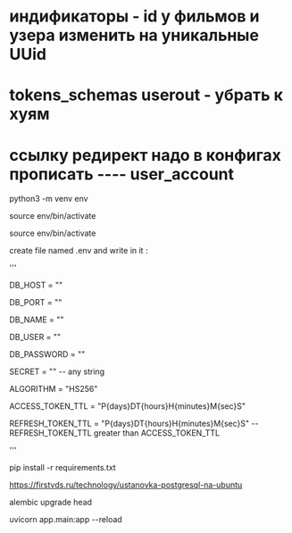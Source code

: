  # индификаторы - id у фильмов и узера изменить на уникальные UUid
 # tokens_schemas userout - убрать к хуям
 # ссылку редирект надо в конфигах прописать ---- user_account
 
 
 python3 -m venv env

 source env/bin/activate

 source env/bin/activate

 create file named .env and write in it :

'''

 DB_HOST = ""

 DB_PORT = ""

 DB_NAME = ""

 DB_USER = ""

 DB_PASSWORD = ""

 SECRET = "" -- any string

 ALGORITHM = "HS256"

 ACCESS_TOKEN_TTL = "P{days}DT{hours}H{minutes}M{sec}S"

 REFRESH_TOKEN_TTL = "P{days}DT{hours}H{minutes}M{sec}S" -- REFRESH_TOKEN_TTL greater than ACCESS_TOKEN_TTL

 '''



 pip install -r requirements.txt

 https://firstvds.ru/technology/ustanovka-postgresql-na-ubuntu

 alembic upgrade head

uvicorn app.main:app --reload